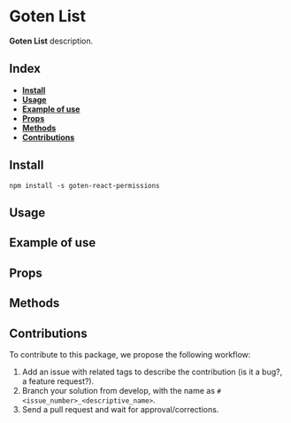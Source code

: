 # Goten List

**Goten List** description.

## Index

- [**Install**](#install)
- [**Usage**](#usage)
- [**Example of use**](#example-of-use)
- [**Props**](#props)
- [**Methods**](#methods)
- [**Contributions**](#contributions)

## Install

```npm install -s goten-react-permissions```

## Usage



## Example of use



## Props



## Methods



## Contributions

To contribute to this package, we propose the following workflow:
1. Add an issue with related tags to describe the contribution (is it a bug?, a feature request?).
2. Branch your solution from develop, with the name as ```#<issue_number>_<descriptive_name>```.
3. Send a pull request and wait for approval/corrections.
